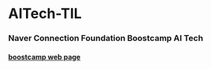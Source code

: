 # AITech-TIL
### Naver Connection Foundation Boostcamp AI Tech

#### [boostcamp web page](https://boostcamp.connect.or.kr/)
